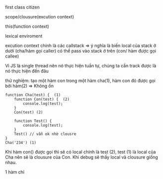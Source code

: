 first class citizen

scope/clousure\(excution context\)

this\(function context\)

lexical enviroment

excution context chính là các callstack =&gt; ý nghĩa là biến local của stack ở dưới \(cha/hàm gọi caller\) có thể pass vào stack ở trên \(con/ hàm được gọi callee\)

Vì JS là single thread nên nó thực hiện tuần tự, chúng ta cần track được là nó thực hiện đến đâu

thử nghiệm: tạo một hàm con trong một hàm cha\(1\), hàm con đó được gọi bởi hàm\(2\) =&gt; Không ổn

```
function Cha(test) {  (1)
    function Con(test) {  (2)
        console.log(test);
    }
    Con(test) (2) 

    function Test() {
        console.log(test);
    }
    Test() // vẫn ok nhờ clousre
}
Cha('234') (1)
```

Khi hàm con\(\) được gọi thì sẽ có local chính là test \(2\), test \(1\) là local của Cha nên sẽ là clousure của Con. Khi debug sẽ thấy local và clousure giống nhau.

1 hàm chỉ

